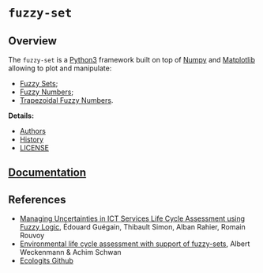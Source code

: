 # `fuzzy-set`
## Overview

The `fuzzy-set` is a [Python3](https://www.python.org/downloads/) framework built on top of [Numpy](https://numpy.org/) and [Matplotlib](https://matplotlib.org/) allowing to plot and manipulate:

* [Fuzzy Sets](src/fuzzy_set/fuzzy_set.py);
* [Fuzzy Numbers](src/fuzzy_set/fuzzy_number.py);
* [Trapezoidal Fuzzy Numbers](src/fuzzy_set/trapezoidal_fuzzy_number.py).

__Details:__

* [Authors](AUTHORS.md)
* [History](HISTORY.md)
* [LICENSE](LICENSE)

## [Documentation](https://fuzzy-set.readthedocs.io/en/latest/)

## References

* [Managing Uncertainties in ICT Services Life Cycle Assessment using Fuzzy Logic](https://hal.science/hal-04532041/), Édouard Guégain, Thibault Simon, Alban Rahier, Romain Rouvoy
* [Environmental life cycle assessment with support of fuzzy-sets](https://link.springer.com/article/10.1007/BF02977589), Albert Weckenmann & Achim Schwan
* [Ecologits Github](https://github.com/genai-impact/ecologits/tree/main/ecologits/data)
